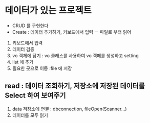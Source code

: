# 데이터가 있는 프로젝트
* CRUD 를 구현한다
* Create : 데이터 추가하기, 키보드에서 입력 ㅡ 파일로 부터 읽어
1. 키보드에서 입력
2. 데이터 검증
3. vo 객체에 담기 : vo 클래스를 사용하여 vo 객페를 생성하고 setting
4. list 에 추가
5. 필요한 곳으로 이동 :file 에 저장

## read : 데이터 조회하기, 저장소에 저장된 데이터를 Select 하여 보여주기 
1. data 저장소에 연결 : dbconnection, fileOpen(Scanner...)
2. 데이터를 모두 읽기
